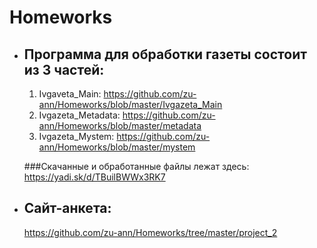 # Homeworks

* ## Программа для обработки газеты состоит из 3 частей:

  1. Ivgaveta_Main: https://github.com/zu-ann/Homeworks/blob/master/Ivgazeta_Main
  2. Ivgazeta_Metadata: https://github.com/zu-ann/Homeworks/blob/master/metadata
  3. Ivgazeta_Mystem: https://github.com/zu-ann/Homeworks/blob/master/mystem

  ###Cкачанные и обработанные файлы лежат здесь: https://yadi.sk/d/TBuilBWWx3RK7

* ## Сайт-анкета:
  https://github.com/zu-ann/Homeworks/tree/master/project_2
